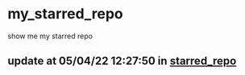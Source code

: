 # my_starred_repo
show me my starred repo

update at 05/04/22 12:27:50 in [starred_repo](./index.html)
---

